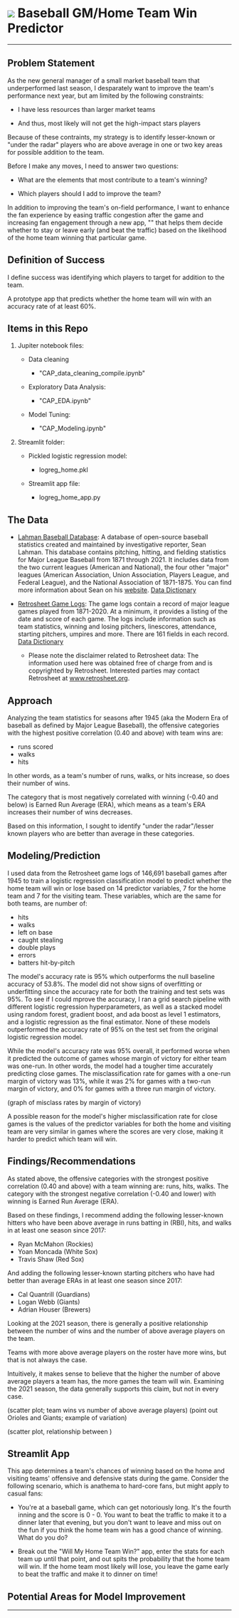 # ![](https://ga-dash.s3.amazonaws.com/production/assets/logo-9f88ae6c9c3871690e33280fcf557f33.png) Baseball GM/Home Team Win Predictor
---

## Problem Statement

As the new general manager of a small market baseball team that underperformed last season, I desparately want to improve the team's performance next year, but am limited by the following constraints: 

- I have less resources than larger market teams

- And thus, most likely will not get the high-impact stars players

Because of these contraints, my strategy is to identify lesser-known or "under the radar" players who are above average in one or two key areas for possible addition to the team.

Before I make any moves, I need to answer two questions:

- What are the elements that most contribute to a team's winning? 

- Which players should I add to improve the team?

In addition to improving the team's on-field performance, I want to enhance the fan experience by easing traffic congestion after the game and increasing fan engagement through a new app, "" that helps them decide whether to stay or leave early (and beat the traffic) based on the likelihood of the home team winning that particular game.

## Definition of Success
I define success was identifying which players to target for addition to the team.

A prototype app that predicts whether the home team will win with an accuracy rate of at least 60%.

## Items in this Repo
1) Jupiter notebook files:

    - Data cleaning
           
        - "CAP_data_cleaning_compile.ipynb"
    
    - Exploratory Data Analysis:

        - "CAP_EDA.ipynb"

    - Model Tuning:
     
        - "CAP_Modeling.ipynb"

2) Streamlit folder:

    - Pickled logistic regression model:
    
        - logreg_home.pkl
    
    - Streamlit app file:
    
        - logreg_home_app.py


## The Data 

* [Lahman Baseball Database](https://www.seanlahman.com/baseball-archive/statistics/): A database of open-source baseball statistics created and maintained by investigative reporter, Sean Lahman. This database contains pitching, hitting, and fielding statistics for Major League Baseball from 1871 through 2021.  It includes data from the two current leagues (American and National), the four other "major" leagues (American Association, Union Association, Players League, and Federal League), and the National Association of 1871-1875. You can find more information about Sean on his [website](https://www.seanlahman.com/). [Data Dictionary](https://www.seanlahman.com/files/database/readme2021.txt)

* [Retrosheet Game Logs](https://www.retrosheet.org/gamelogs/index.html): The game logs contain a record of major league games played from 1871-2020. At a minimum, it provides a listing of the date and score of each game. The logs include information such as team statistics, winning and losing pitchers, linescores, attendance, starting pitchers, umpires and more. There are 161 fields in each record.  [Data Dictionary](https://www.retrosheet.org/gamelogs/glfields.txt) 
    - Please note the disclaimer related to Retrosheet data: The information used here was obtained free of charge from and is copyrighted by Retrosheet.  Interested parties may contact Retrosheet at www.retrosheet.org.


## Approach

Analyzing the team statistics for seasons after 1945 (aka the Modern Era of baseball as defined by Major League Baseball), the offensive categories with the highest positive correlation (0.40 and above) with team wins are:

- runs scored
- walks
- hits

In other words, as a team's number of runs, walks, or hits increase, so does their number of wins. 

The category that is most negatively correlated with winning (-0.40 and below) is Earned Run Average (ERA), which means as a team's ERA increases their number of wins decreases.

Based on this information, I sought to identify "under the radar"/lesser known players who are better than average in these categories. 

## Modeling/Prediction

I used data from the Retrosheet game logs of 146,691 baseball games after 1945 to train a logistic regression classification model to predict whether the home team will win or lose based on 14 predictor variables, 7 for the home team and 7 for the visiting team. These variables, which are the same for both teams, are number of:

- hits
- walks
- left on base
- caught stealing
- double plays
- errors
- batters hit-by-pitch

The model's accuracy rate is 95% which outperforms the null baseline accuracy of 53.8%. The model did not show signs of overfitting or underfitting since the accuracy rate for both the training and test sets was 95%. To see if I could mprove the accuracy, I ran a grid search pipeline with different logistic regression hyperparameters, as well as a stacked model using random forest, gradient boost, and ada boost as level 1 estimators, and a logistic regression as the final estimator. None of these models outperformed the accuracy rate of 95% on the test set from the original logistic regression model.

While the model's accuracy rate was 95% overall, it performed worse when it predicted the outcome of games whose margin of victory for either team was one-run. In other words, the model had a tougher time accurately predicting close games. The misclassification rate for games with a one-run margin of victory was 13%, while it was 2% for games with a two-run margin of victory, and 0% for games with a three run margin of victory. 

(graph of misclass rates by margin of victory)

A possible reason for the model's higher misclassification rate for close games is the values of the predictor variables for both the home and visiting team are very similar in games where the scores are very close, making it harder to predict which team will win.




## Findings/Recommendations

As stated above, the offensive categories with the strongest positive correlation (0.40 and above) with a team winning are: runs, hits, walks. The category with the strongest negative correlation (-0.40 and lower) with winning is Earned Run Average (ERA).

Based on these findings, I recommend adding the following lesser-known hitters who have been above average in runs batting in (RBI), hits, and walks in at least one season since 2017:

- Ryan McMahon (Rockies)
- Yoan Moncada (White Sox)
- Travis Shaw (Red Sox)

And adding the following lesser-known starting pitchers who have had better than average ERAs in at least one season since 2017:

- Cal Quantrill (Guardians)
- Logan Webb (Giants)
- Adrian Houser (Brewers)


Looking at the 2021 season, there is generally a positive relationship between the number of wins and the number of above average players on the team. 

Teams with more above average players on the roster have more wins, but that is not always the case.

Intuitively, it makes sense to believe that the higher the number of above average players a team has, the more games the team will win. Examining the 2021 season, the data generally supports this claim, but not in every case.

(scatter plot; team wins vs number of above average players)
(point out Orioles and Giants; example of variation)


(scatter plot, relationship between )



## Streamlit App

This app determines a team's chances of winning based on the home and visiting teams' offensive and defensive stats during the game. Consider the following scenario, which is anathema to hard-core fans, but might apply to casual fans:

- You're at a baseball game, which can get notoriously long. It's the fourth inning and the score is 0 - 0. You want to beat the traffic to make it to a dinner later that evening, but you don't want to leave and miss out on the fun if you think the home team win has a good chance of winning. What do you do? 

- Break out the "Will My Home Team Win?" app, enter the stats for each team up until that point, and out spits the probability that the home team will win. If the home team most likely will lose, you leave the game early to beat the traffic and make it to dinner on time!


## Potential Areas for Model Improvement

---

